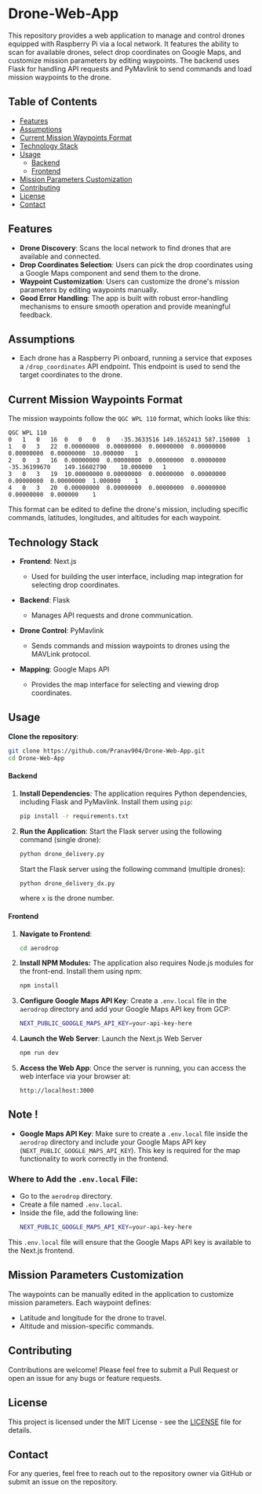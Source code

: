 # Drone-Web-App

This repository provides a web application to manage and control drones equipped with Raspberry Pi via a local network. It features the ability to scan for available drones, select drop coordinates on Google Maps, and customize mission parameters by editing waypoints. The backend uses Flask for handling API requests and PyMavlink to send commands and load mission waypoints to the drone.

## Table of Contents
- [Features](#Features)
- [Assumptions](#assumptions)
- [Current Mission Waypoints Format](#current-mission-waypoints-format)
- [Technology Stack](#technology-stack)
- [Usage](#usage)
  - [Backend](#backend)
  - [Frontend](#frontend)
- [Mission Parameters Customization](#mission-parameters-customization)
- [Contributing](#contributing)
- [License](#license)
- [Contact](#contact)


## Features

- **Drone Discovery**: Scans the local network to find drones that are available and connected.
- **Drop Coordinates Selection**: Users can pick the drop coordinates using a Google Maps component and send them to the drone.
- **Waypoint Customization**: Users can customize the drone's mission parameters by editing waypoints manually.
- **Good Error Handling**: The app is built with robust error-handling mechanisms to ensure smooth operation and provide meaningful feedback.

## Assumptions

- Each drone has a Raspberry Pi onboard, running a service that exposes a `/drop_coordinates` API endpoint. This endpoint is used to send the target coordinates to the drone.
  
## Current Mission Waypoints Format

The mission waypoints follow the `QGC WPL 110` format, which looks like this:

```
QGC WPL 110
0	1	0	16	0	0	0	0	-35.3633516	149.1652413	587.150000	1
1	0	3	22	0.00000000	0.00000000	0.00000000	0.00000000	0.00000000	0.00000000	10.000000	1
2	0	3	16	0.00000000	0.00000000	0.00000000	0.00000000	-35.36199670	149.16602790	10.000000	1
3	0	3	19	10.00000000	0.00000000	0.00000000	0.00000000	0.00000000	0.00000000	1.000000	1
4	0	3	20	0.00000000	0.00000000	0.00000000	0.00000000	0.00000000	0.000000	1
```

This format can be edited to define the drone's mission, including specific commands, latitudes, longitudes, and altitudes for each waypoint.

## Technology Stack

- **Frontend**: Next.js
  - Used for building the user interface, including map integration for selecting drop coordinates.

- **Backend**: Flask
  - Manages API requests and drone communication.

- **Drone Control**: PyMavlink
  - Sends commands and mission waypoints to drones using the MAVLink protocol.

- **Mapping**: Google Maps API
  - Provides the map interface for selecting and viewing drop coordinates.

## Usage

**Clone the repository**:
   ```bash
   git clone https://github.com/Pranav904/Drone-Web-App.git
   cd Drone-Web-App
   ```
#### Backend
1. **Install Dependencies**:
   The application requires Python dependencies, including Flask and PyMavlink. Install them using `pip`:
   ```bash
   pip install -r requirements.txt
   ```

2. **Run the Application**:
   Start the Flask server using the following command (single drone):
   ```bash
   python drone_delivery.py
   ```
   
   Start the Flask server using the following command (multiple drones):
   ```bash
   python drone_delivery_dx.py
   ```
   where `x` is the drone number.

#### Frontend
   
1. **Navigate to Frontend**:
   ```bash
   cd aerodrop
   ```

2. **Install NPM Modules:**
   The application also requires Node.js modules for the front-end. Install them using npm:
   ```bash
   npm install
   ```

3. **Configure Google Maps API Key**:
   Create a `.env.local` file in the `aerodrop` directory and add your Google Maps API key from GCP:
   ```bash
   NEXT_PUBLIC_GOOGLE_MAPS_API_KEY=your-api-key-here
   ```

4. **Launch the Web Server**:
   Launch the Next.js Web Server
   ```bash
   npm run dev
   ```
   
5. **Access the Web App**:
   Once the server is running, you can access the web interface via your browser at:
   ```
   http://localhost:3000
   ```

## Note !

- **Google Maps API Key**: Make sure to create a `.env.local` file inside the `aerodrop` directory and include your Google Maps API key (`NEXT_PUBLIC_GOOGLE_MAPS_API_KEY`). This key is required for the map functionality to work correctly in the frontend.

### Where to Add the `.env.local` File:
- Go to the `aerodrop` directory.
- Create a file named `.env.local`.
- Inside the file, add the following line:
  ```bash
  NEXT_PUBLIC_GOOGLE_MAPS_API_KEY=your-api-key-here
  ```

This `.env.local` file will ensure that the Google Maps API key is available to the Next.js frontend.

## Mission Parameters Customization

The waypoints can be manually edited in the application to customize mission parameters. Each waypoint defines:

- Latitude and longitude for the drone to travel.
- Altitude and mission-specific commands.

## Contributing

Contributions are welcome! Please feel free to submit a Pull Request or open an issue for any bugs or feature requests.

## License

This project is licensed under the MIT License - see the [LICENSE](LICENSE.md) file for details.

## Contact

For any queries, feel free to reach out to the repository owner via GitHub or submit an issue on the repository.
